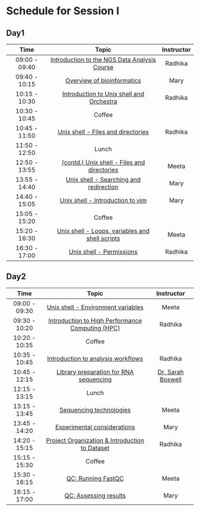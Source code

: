 # Schedule for Session I

## Day1

| Time |  Topic  | Instructor |
|:-------------:|:----------:|:--------:|
| 09:00 - 09:40 | [Introduction to the NGS Data Analysis Course]() | Radhika |
| 09:40 - 10:15 | [Overview of bioinformatics]() | Mary |
| 10:15 - 10:30 | [Introduction to Unix shell and Orchestra]() | Radhika |
| 10:30 - 10:45 | Coffee | |
| 10:45 - 11:50 | [Unix shell - Files and directories]() | Radhika |
| 11:50 - 12:50 | Lunch | |
| 12:50 - 13:55 | [(contd.) Unix shell - Files and directories]() | Meeta |
| 13:55 - 14:40 | [Unix shell - Searching and redirection]() | Mary |
| 14:40 - 15:05 | [Unix shell - Introduction to vim]() | Mary |
| 15:05 - 15:20 | Coffee | |
| 15:20 - 16:30 | [Unix shell - Loops, variables and shell scripts]() | Meeta |
| 16:30 - 17:00 | [Unix shell - Permissions]() | Radhika |


## Day2

| Time |  Topic  | Instructor |
|:-------------:|:----------:|:--------:|
| 09:00 - 09:30 | [Unix shell - Environment variables]() | Meeta |
| 09:30 - 10:20 | [Introduction to High Performance Computing (HPC)]() | Radhika |
| 10:20 - 10:35 | Coffee | |
| 10:35 - 10:45 | [Introduction to analysis workflows]() | Radhika |
| 10:45 - 12:15 | [Library preparation for RNA sequencing]() | [Dr. Sarah Boswell](https://scholar.harvard.edu/saboswell) |
| 12:15 - 13:15 | Lunch | |
| 13:15 - 13:45 | [Sequencing technologies]() | Meeta |
| 13:45 - 14:20 | [Experimental considerations]() | Mary |
| 14:20 - 15:15 | [Project Organization & Introduction to Dataset]() | Radhika |
| 15:15 - 15:30 | Coffee | |
| 15:30 - 16:15 | [QC: Running FastQC]() | Meeta |
| 16:15 - 17:00 | [QC: Assessing results]() | Mary |
